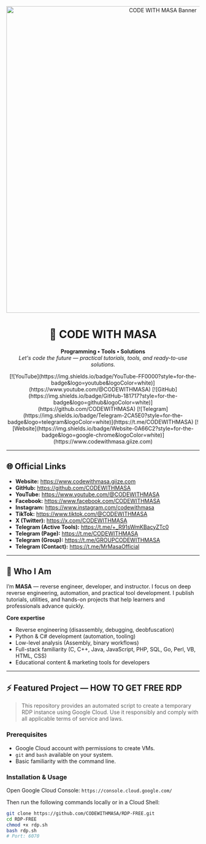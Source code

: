 <p align="center">
  <img src="https://c.top4top.io/p_3560n0o481.jpg" alt="CODE WITH MASA Banner" width="800"/>
</p>

<h1 align="center">🚀 CODE WITH MASA</h1>
<p align="center">
  <strong>Programming • Tools • Solutions</strong><br>
  <em>Let's code the future — practical tutorials, tools, and ready-to-use solutions.</em>
</p>

<div align="center">
  [![YouTube](https://img.shields.io/badge/YouTube-FF0000?style=for-the-badge&logo=youtube&logoColor=white)](https://www.youtube.com/@CODEWITHMASA)
  [![GitHub](https://img.shields.io/badge/GitHub-181717?style=for-the-badge&logo=github&logoColor=white)](https://github.com/CODEWITHMASA)
  [![Telegram](https://img.shields.io/badge/Telegram-2CA5E0?style=for-the-badge&logo=telegram&logoColor=white)](https://t.me/CODEWITHMASA)
  [![Website](https://img.shields.io/badge/Website-0A66C2?style=for-the-badge&logo=google-chrome&logoColor=white)](https://www.codewithmasa.giize.com)
</div>

---

## 🌐 Official Links
- **Website:** https://www.codewithmasa.giize.com  
- **GitHub:** https://github.com/CODEWITHMASA  
- **YouTube:** https://www.youtube.com/@CODEWITHMASA  
- **Facebook:** https://www.facebook.com/CODEWITHMASA  
- **Instagram:** https://www.instagram.com/codewithmasa  
- **TikTok:** https://www.tiktok.com/@CODEWITHMASA  
- **X (Twitter):** https://x.com/CODEWITHMASA  
- **Telegram (Active Tools):** https://t.me/+_R91sWmKBacyZTc0  
- **Telegram (Page):** https://t.me/CODEWITHMASA  
- **Telegram (Group):** https://t.me/GROUPCODEWITHMASA  
- **Telegram (Contact):** https://t.me/MrMasaOfficial

---

## 🔎 Who I Am
I’m **MASA** — reverse engineer, developer, and instructor. I focus on deep reverse engineering, automation, and practical tool development. I publish tutorials, utilities, and hands-on projects that help learners and professionals advance quickly.

**Core expertise**
- Reverse engineering (disassembly, debugging, deobfuscation)  
- Python & C# development (automation, tooling)  
- Low-level analysis (Assembly, binary workflows)  
- Full-stack familiarity (C, C++, Java, JavaScript, PHP, SQL, Go, Perl, VB, HTML, CSS)  
- Educational content & marketing tools for developers

---

## ⚡ Featured Project — HOW TO GET FREE RDP
> This repository provides an automated script to create a temporary RDP instance using Google Cloud. Use it responsibly and comply with all applicable terms of service and laws.

### Prerequisites
- Google Cloud account with permissions to create VMs.  
- `git` and `bash` available on your system.  
- Basic familiarity with the command line.

### Installation & Usage
Open Google Cloud Console: `https://console.cloud.google.com/`

Then run the following commands locally or in a Cloud Shell:

```bash
git clone https://github.com/CODEWITHMASA/RDP-FREE.git
cd RDP-FREE
chmod +x rdp.sh
bash rdp.sh
# Port: 6070
